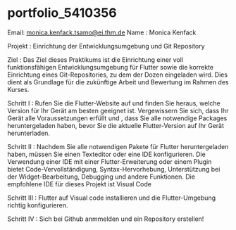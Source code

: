 # portfolio_5410356
Email: monica.kenfack.tsamo@ei.thm.de
Name : Monica Kenfack 

Projekt :  Einrichtung der Entwicklungsumgebung und Git Repository

Ziel : Das Ziel dieses Praktikums ist die Einrichtung einer voll funktionsfähigen Entwicklungsumgebung für Flutter sowie die
korrekte Einrichtung eines Git-Repositories, zu dem der Dozen eingeladen wird. Dies dient als Grundlage für die
zukünftige Arbeit und Bewertung im Rahmen des Kurses.

Schritt I : Rufen Sie die Flutter-Website auf und finden Sie heraus, welche Version für Ihr Gerät am besten geeignet ist. Vergewissern Sie sich, dass Ihr Gerät alle Voraussetzungen erfüllt und , dass Sie alle notwendige Packages heruntergeladen haben, bevor Sie die aktuelle Flutter-Version auf Ihr Gerät herunterladen.

Schritt II : Nachdem Sie alle notwendigen Pakete für Flutter heruntergeladen haben, müssen Sie einen Texteditor oder eine IDE konfigurieren. Die Verwendung einer IDE mit einer Flutter-Erweiterung oder einem Plugin bietet Code-Vervollständigung, Syntax-Hervorhebung, Unterstützung bei der Widget-Bearbeitung, Debugging und andere Funktionen.
Die empfohlene IDE für dieses Projekt ist Visual Code

Schritt III : Flutter auf Visual code installieren und die Flutter-Umgebung richtig konfigurieren.

Schritt IV : Sich bei Github anmmelden und ein Repository erstellen! 

